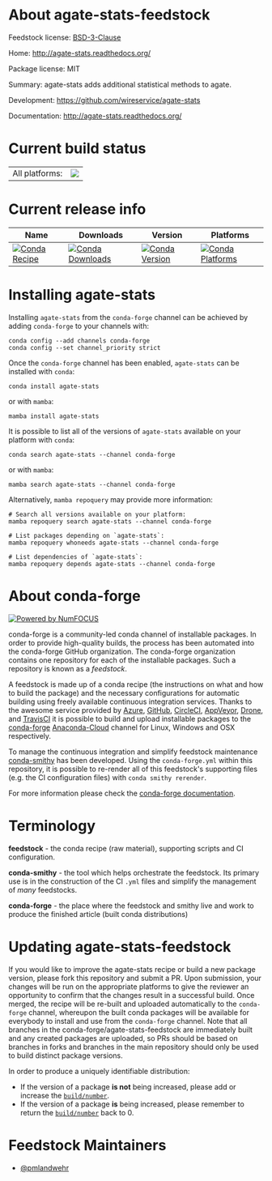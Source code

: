 About agate-stats-feedstock
===========================

Feedstock license: [BSD-3-Clause](https://github.com/conda-forge/agate-stats-feedstock/blob/main/LICENSE.txt)

Home: http://agate-stats.readthedocs.org/

Package license: MIT

Summary: agate-stats adds additional statistical methods to agate.

Development: https://github.com/wireservice/agate-stats

Documentation: http://agate-stats.readthedocs.org/

Current build status
====================


<table><tr><td>All platforms:</td>
    <td>
      <a href="https://dev.azure.com/conda-forge/feedstock-builds/_build/latest?definitionId=2662&branchName=main">
        <img src="https://dev.azure.com/conda-forge/feedstock-builds/_apis/build/status/agate-stats-feedstock?branchName=main">
      </a>
    </td>
  </tr>
</table>

Current release info
====================

| Name | Downloads | Version | Platforms |
| --- | --- | --- | --- |
| [![Conda Recipe](https://img.shields.io/badge/recipe-agate--stats-green.svg)](https://anaconda.org/conda-forge/agate-stats) | [![Conda Downloads](https://img.shields.io/conda/dn/conda-forge/agate-stats.svg)](https://anaconda.org/conda-forge/agate-stats) | [![Conda Version](https://img.shields.io/conda/vn/conda-forge/agate-stats.svg)](https://anaconda.org/conda-forge/agate-stats) | [![Conda Platforms](https://img.shields.io/conda/pn/conda-forge/agate-stats.svg)](https://anaconda.org/conda-forge/agate-stats) |

Installing agate-stats
======================

Installing `agate-stats` from the `conda-forge` channel can be achieved by adding `conda-forge` to your channels with:

```
conda config --add channels conda-forge
conda config --set channel_priority strict
```

Once the `conda-forge` channel has been enabled, `agate-stats` can be installed with `conda`:

```
conda install agate-stats
```

or with `mamba`:

```
mamba install agate-stats
```

It is possible to list all of the versions of `agate-stats` available on your platform with `conda`:

```
conda search agate-stats --channel conda-forge
```

or with `mamba`:

```
mamba search agate-stats --channel conda-forge
```

Alternatively, `mamba repoquery` may provide more information:

```
# Search all versions available on your platform:
mamba repoquery search agate-stats --channel conda-forge

# List packages depending on `agate-stats`:
mamba repoquery whoneeds agate-stats --channel conda-forge

# List dependencies of `agate-stats`:
mamba repoquery depends agate-stats --channel conda-forge
```


About conda-forge
=================

[![Powered by
NumFOCUS](https://img.shields.io/badge/powered%20by-NumFOCUS-orange.svg?style=flat&colorA=E1523D&colorB=007D8A)](https://numfocus.org)

conda-forge is a community-led conda channel of installable packages.
In order to provide high-quality builds, the process has been automated into the
conda-forge GitHub organization. The conda-forge organization contains one repository
for each of the installable packages. Such a repository is known as a *feedstock*.

A feedstock is made up of a conda recipe (the instructions on what and how to build
the package) and the necessary configurations for automatic building using freely
available continuous integration services. Thanks to the awesome service provided by
[Azure](https://azure.microsoft.com/en-us/services/devops/), [GitHub](https://github.com/),
[CircleCI](https://circleci.com/), [AppVeyor](https://www.appveyor.com/),
[Drone](https://cloud.drone.io/welcome), and [TravisCI](https://travis-ci.com/)
it is possible to build and upload installable packages to the
[conda-forge](https://anaconda.org/conda-forge) [Anaconda-Cloud](https://anaconda.org/)
channel for Linux, Windows and OSX respectively.

To manage the continuous integration and simplify feedstock maintenance
[conda-smithy](https://github.com/conda-forge/conda-smithy) has been developed.
Using the ``conda-forge.yml`` within this repository, it is possible to re-render all of
this feedstock's supporting files (e.g. the CI configuration files) with ``conda smithy rerender``.

For more information please check the [conda-forge documentation](https://conda-forge.org/docs/).

Terminology
===========

**feedstock** - the conda recipe (raw material), supporting scripts and CI configuration.

**conda-smithy** - the tool which helps orchestrate the feedstock.
                   Its primary use is in the construction of the CI ``.yml`` files
                   and simplify the management of *many* feedstocks.

**conda-forge** - the place where the feedstock and smithy live and work to
                  produce the finished article (built conda distributions)


Updating agate-stats-feedstock
==============================

If you would like to improve the agate-stats recipe or build a new
package version, please fork this repository and submit a PR. Upon submission,
your changes will be run on the appropriate platforms to give the reviewer an
opportunity to confirm that the changes result in a successful build. Once
merged, the recipe will be re-built and uploaded automatically to the
`conda-forge` channel, whereupon the built conda packages will be available for
everybody to install and use from the `conda-forge` channel.
Note that all branches in the conda-forge/agate-stats-feedstock are
immediately built and any created packages are uploaded, so PRs should be based
on branches in forks and branches in the main repository should only be used to
build distinct package versions.

In order to produce a uniquely identifiable distribution:
 * If the version of a package **is not** being increased, please add or increase
   the [``build/number``](https://docs.conda.io/projects/conda-build/en/latest/resources/define-metadata.html#build-number-and-string).
 * If the version of a package **is** being increased, please remember to return
   the [``build/number``](https://docs.conda.io/projects/conda-build/en/latest/resources/define-metadata.html#build-number-and-string)
   back to 0.

Feedstock Maintainers
=====================

* [@pmlandwehr](https://github.com/pmlandwehr/)

